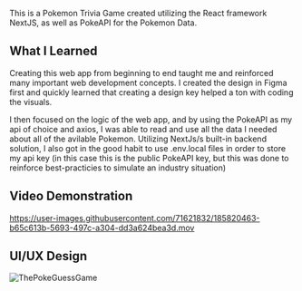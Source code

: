 This is a Pokemon Trivia Game created utilizing the React framework NextJS, as well as PokeAPI for the Pokemon Data.

## What I Learned

Creating this web app from beginning to end taught me and reinforced many important web development concepts. I created the design in Figma first and quickly learned that creating a design key helped a ton with coding the visuals. 

I then focused on the logic of the web app, and by using the PokeAPI as my api of choice and axios, I was able to read and use all the data I needed about all of the avilable Pokemon. Utilizing NextJs/s built-in backend solution, I also got in the good habit to use .env.local files in order to store my api key (in this case this is the public PokeAPI key, but this was done to reinforce best-practicies to simulate an industry situation)

## Video Demonstration

https://user-images.githubusercontent.com/71621832/185820463-b65c613b-5693-497c-a304-dd3a624bea3d.mov

## UI/UX Design
![ThePokeGuessGame](https://user-images.githubusercontent.com/71621832/185820675-aac33e21-998b-497d-82ba-9db8a16987fb.png)


